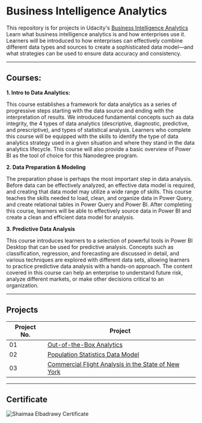 # **Business Intelligence Analytics**

This repository is for projects in Udacity's [Business Intelligence Analytics](https://www.udacity.com/course/business-intelligence-analytics-nanodegree--nd429)
Learn what business intelligence analytics is and how enterprises use it. Learners will be introduced to how enterprises can effectively combine different data types and sources to create a sophisticated data model—and what strategies can be used to ensure data accuracy and consistency.
 
___
## Courses:

**1. Intro to Data Analytics:**

This course establishes a framework for data analytics as a series of progressive steps starting with the data source and ending
with the interpretation of results. We introduced fundamental concepts such as data integrity, the 4 types of data analytics
(descriptive, diagnostic, predictive, and prescriptive), and types of statistical analysis. Learners who complete this course will
be equipped with the skills to identify the type of data analytics strategy used in a given situation and where they stand in the
data analytics lifecycle. This course will also provide a basic overview of Power BI as the tool of choice for this Nanodegree
program.

**2. Data Preparation & Modeling**

The preparation phase is perhaps the most important step in data analysis. Before data can be effectively analyzed, an
effective data model is required, and creating that data model may utilize a wide range of skills. This course teaches the skills
needed to load, clean, and organize data in Power Query, and create relational tables in Power Query and Power BI. After
completing this course, learners will be able to effectively source data in Power BI and create a clean and efficient data model
for analysis.

**3. Predictive Data Analysis**

This course introduces learners to a selection of powerful tools in Power BI Desktop that can be used for predictive analysis.
Concepts such as classification, regression, and forecasting are discussed in detail, and various techniques are explored with
different data sets, allowing learners to practice predictive data analysis with a hands-on approach. The content covered in
this course can help an enterprise to understand future risk, analyze different markets, or make other decisions critical to an
organization.
___
## Projects

| Project No. | Project |
| ---		  | ----    |
| 01		  | [Out-of-the-Box Analytics](/01-Create-a-Data-Model-for-Seven-Sages-Brewing-Company/) 	|
| 02 		  | [Population Statistics Data Model](/02-Building-Power-BI-Report-for-Waggle/) 								|
| 03 		  | [Commercial Flight Analysis in the State of New York](/03-Market-Analysis-Report-for-National-Clothing-Chain/)	|
___

## Certificate
![Shaimaa Elbadrawy Certificate](https://github.com/xShaimaa/Udacity-Data-Analysis-and-Viz-with-Microsoft-Power-BI/blob/master/Shaimaa%20Elbadrawy%20Cert.png)
